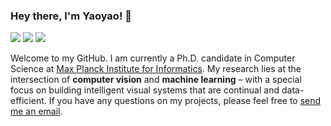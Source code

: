 ### Hey there, I'm Yaoyao! 👋

[![](https://img.shields.io/badge/Homepage-blue??&style=flat-square&logo=internet-explorer&logoColor=white)](https://mpii.mpg.de/~yaliu/)
[![](https://img.shields.io/badge/Google%20Scholar-%234285F4.svg?&style=flat-square&logo=google-scholar&logoColor=white)](https://scholar.google.com/citations?user=Uf9GqRsAAAAJ)
![](https://img.shields.io/github/stars/yaoyao-liu?style=flat-square&logo=github&label=Github%20Stars&labelColor=gray&color=gray)

Welcome to my GitHub. I am currently a Ph.D. candidate in Computer Science at [Max Planck Institute for Informatics](https://www.mpi-inf.mpg.de/). My research lies at the intersection of **computer vision** and **machine learning** – with a special focus on building intelligent visual systems that are continual and data-efficient. If you have any questions on my projects, please feel free to [send me an email](mailto:yaoyao.liu+github@mpi-inf.mpg.de).
